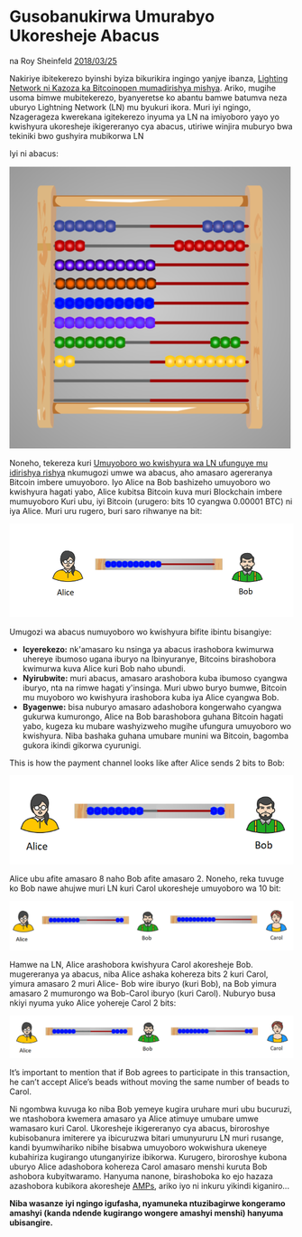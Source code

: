 # Gusobanukirwa Umurabyo Ukoresheje Abacus

na Roy Sheinfeld [2018/03/25](https://medium.com/breez-technology/understanding-lightning-network-using-an-abacus-daad8dc4cf4bs)

<LanguageDropdown/>

Nakiriye ibitekerezo byinshi byiza bikurikira ingingo yanjye ibanza, [Lighting Network
ni Kazoza ka Bitcoinopen mumadirishya mishya](https://medium.com/@kingonly/the-future-of-bitcoin-3187aefe2746). Ariko, mugihe usoma bimwe
mubitekerezo, byanyeretse ko abantu bamwe batumva neza uburyo Lightning
Network (LN) mu byukuri ikora. Muri iyi ngingo, Nzagerageza kwerekana igitekerezo
inyuma ya LN na imiyoboro yayo yo kwishyura ukoresheje ikigereranyo cya abacus,
utiriwe winjira muburyo bwa tekiniki bwo gushyira mubikorwa LN

Iyi ni abacus:

![](./abacus.png)

Noneho, tekereza kuri [Umuyoboro wo kwishyura wa LN ufunguye mu idirishya rishya](https://cointelegraph.com/explained/lightning-network-explained#block-5)
nkumugozi umwe wa abacus, aho amasaro agereranya Bitcoin imbere umuyoboro.
Iyo Alice na Bob bashizeho umuyoboro wo kwishyura hagati yabo, Alice kubitsa
Bitcoin kuva muri Blockchain imbere mumuyoboro Kuri ubu, iyi Bitcoin (urugero: bits
10 cyangwa 0.00001 BTC) ni iya Alice. Muri uru rugero, buri saro rihwanye na bit:

![](./alice-bob-1.png)

Umugozi wa abacus numuyoboro wo kwishyura bifite ibintu bisangiye:

- **Icyerekezo:** nk'amasaro ku nsinga ya abacus irashobora kwimurwa uhereye
ibumoso ugana iburyo na Ibinyuranye, Bitcoins birashobora kwimurwa kuva
Alice kuri Bob naho ubundi.
- **Nyirubwite:** muri abacus, amasaro arashobora kuba ibumoso cyangwa iburyo,
nta na rimwe hagati y'insinga. Muri ubwo buryo bumwe, Bitcoin mu
muyoboro wo kwishyura irashobora kuba iya Alice cyangwa Bob.
- **Byagenwe:** bisa nuburyo amasaro adashobora kongerwaho cyangwa gukurwa
kumurongo, Alice na Bob barashobora guhana Bitcoin hagati yabo, kugeza ku
mubare washyizweho mugihe ufungura umuyoboro wo kwishyura. Niba
bashaka guhana umubare munini wa Bitcoin, bagomba gukora ikindi gikorwa
cyurunigi.

This is how the payment channel looks like after Alice sends 2 bits to Bob:

![](./alice-bob-2.png)

Alice ubu afite amasaro 8 naho Bob afite amasaro 2. Noneho, reka tuvuge ko Bob
nawe ahujwe muri LN kuri Carol ukoresheje umuyoboro wa 10 bit:

![](./alice-bob-carol-1.png)

Hamwe na LN, Alice arashobora kwishyura Carol akoresheje Bob. mugereranya ya
abacus, niba Alice ashaka kohereza bits 2 kuri Carol, yimura amasaro 2 muri Alice-
Bob wire iburyo (kuri Bob), na Bob yimura amasaro 2 mumurongo wa Bob-Carol
iburyo (kuri Carol). Nuburyo busa nkiyi nyuma yuko Alice yohereje Carol 2 bits:

![](./alice-bob-carol-2.png)

It’s important to mention that if Bob agrees to participate in this transaction, he can’t accept Alice’s beads without moving the same number of beads to Carol.

Ni ngombwa kuvuga ko niba Bob yemeye kugira uruhare muri ubu bucuruzi, we
ntashobora kwemera amasaro ya Alice atimuye umubare umwe wamasaro kuri
Carol. Ukoresheje ikigereranyo cya abacus, biroroshye kubisobanura imiterere ya
ibicuruzwa bitari umunyururu LN muri rusange, kandi byumwihariko nibihe
bisabwa umuyoboro wokwishura ukeneye kubahiriza kugirango utunganyirize
ibikorwa. Kurugero, biroroshye kubona uburyo Alice adashobora kohereza Carol
amasaro menshi kuruta Bob ashobora kubyitwaramo. 
Hanyuma nanone, birashoboka ko ejo hazaza azashobora kubikora akoresheje
[AMPs](https://bitcoinist.com/atomic-multi-path-help-bitcoin-become-formidable-payment-instrument/), ariko iyo ni inkuru yikindi kiganiro...


**Niba wasanze iyi ngingo igufasha, nyamuneka ntuzibagirwe kongeramo amashyi (kanda ndende kugirango wongere amashyi menshi) hanyuma ubisangire.**